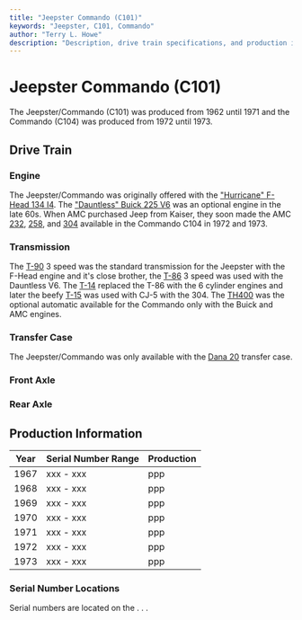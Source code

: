 ```yaml
---
title: "Jeepster Commando (C101)"
keywords: "Jeepster, C101, Commando"
author: "Terry L. Howe"
description: "Description, drive train specifications, and production information for the Jeepster Commando C101"
---
```

# Jeepster Commando (C101)

The Jeepster/Commando (C101) was produced from 1962 until 1971 and the Commando (C104) was produced from 1972 until 1973.

## Drive Train

### Engine

The Jeepster/Commando was originally offered with the ["Hurricane" F-Head 134 I4](/engine/factory/hurricane134.md). The ["Dauntless" Buick 225 V6](/engine/factory/dauntless225.md) was an optional engine in the late 60s. When AMC purchased Jeep from Kaiser, they soon made the AMC [232](/engine/factory/amc232.md), [258](/engine/factory/amc258.md), and [304](/engine/factory/amc304.md) available in the Commando C104 in 1972 and 1973.

### Transmission

The [T-90](/transmission/factory/t90.md) 3 speed was the standard transmission for the Jeepster with the F-Head engine and it's close brother, the [T-86](/transmission/factory/t86.md) 3 speed was used with the Dauntless V6. The [T-14](/transmission/factory/t14.md) replaced the T-86 with the 6 cylinder engines and later the beefy [T-15](/transmission/factory/t15.md) was used with CJ-5 with the 304. The [TH400](/transmission/factory/th400.md) was the optional automatic available for the Commando only with the Buick and AMC engines. 

### Transfer Case

The Jeepster/Commando was only available with the [Dana 20](/xfer/factory/d20.md) transfer case.

### Front Axle

### Rear Axle

## Production Information

| Year | Serial Number Range | Production |
|------|---------------------|------------|
| 1967 | xxx - xxx           | ppp        |
| 1968 | xxx - xxx           | ppp        |
| 1969 | xxx - xxx           | ppp        |
| 1970 | xxx - xxx           | ppp        |
| 1971 | xxx - xxx           | ppp        |
| 1972 | xxx - xxx           | ppp        |
| 1973 | xxx - xxx           | ppp        |

### Serial Number Locations

Serial numbers are located on the . . .